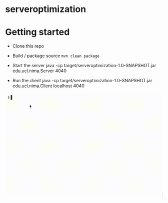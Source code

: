 # serveroptimization

# Getting started
- Clone this repo
- Build / package source
`mvn clean package`

- Start the server
java -cp target/serveroptimization-1.0-SNAPSHOT.jar edu.ucl.nima.Server 4040

- Run the client
java -cp target/serveroptimization-1.0-SNAPSHOT.jar edu.ucl.nima.Client localhost 4040

![Getting Started](./docs/serveroptimization.gif)

